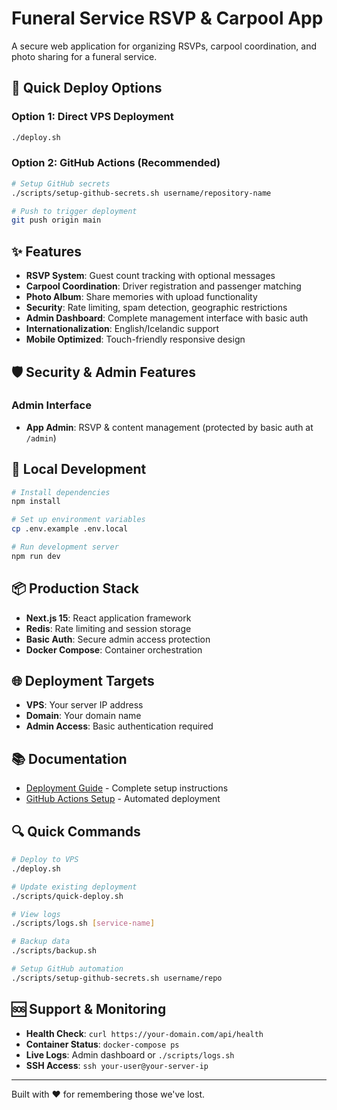 # Funeral Service RSVP & Carpool App

A secure web application for organizing RSVPs, carpool coordination, and photo sharing for a funeral service.

## 🚀 Quick Deploy Options

### Option 1: Direct VPS Deployment
```bash
./deploy.sh
```

### Option 2: GitHub Actions (Recommended)
```bash
# Setup GitHub secrets
./scripts/setup-github-secrets.sh username/repository-name

# Push to trigger deployment
git push origin main
```

## ✨ Features

- **RSVP System**: Guest count tracking with optional messages
- **Carpool Coordination**: Driver registration and passenger matching  
- **Photo Album**: Share memories with upload functionality
- **Security**: Rate limiting, spam detection, geographic restrictions
- **Admin Dashboard**: Complete management interface with basic auth
- **Internationalization**: English/Icelandic support
- **Mobile Optimized**: Touch-friendly responsive design

## 🛡️ Security & Admin Features

### Admin Interface
- **App Admin**: RSVP & content management (protected by basic auth at `/admin`)

## 🔧 Local Development

```bash
# Install dependencies
npm install

# Set up environment variables
cp .env.example .env.local

# Run development server
npm run dev
```

## 📦 Production Stack

- **Next.js 15**: React application framework
- **Redis**: Rate limiting and session storage
- **Basic Auth**: Secure admin access protection
- **Docker Compose**: Container orchestration

## 🌐 Deployment Targets

- **VPS**: Your server IP address
- **Domain**: Your domain name
- **Admin Access**: Basic authentication required

## 📚 Documentation

- [Deployment Guide](DEPLOYMENT.md) - Complete setup instructions
- [GitHub Actions Setup](scripts/setup-github-secrets.sh) - Automated deployment

## 🔍 Quick Commands

```bash
# Deploy to VPS
./deploy.sh

# Update existing deployment  
./scripts/quick-deploy.sh

# View logs
./scripts/logs.sh [service-name]

# Backup data
./scripts/backup.sh

# Setup GitHub automation
./scripts/setup-github-secrets.sh username/repo
```

## 🆘 Support & Monitoring

- **Health Check**: `curl https://your-domain.com/api/health`
- **Container Status**: `docker-compose ps`
- **Live Logs**: Admin dashboard or `./scripts/logs.sh`
- **SSH Access**: `ssh your-user@your-server-ip`

---

Built with ❤️ for remembering those we've lost.